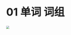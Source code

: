 # 01 单词 词组

<img src="https://cvp.oss-cn-shanghai.aliyuncs.com/202510250424419.png" style="zoom:50%;" />
